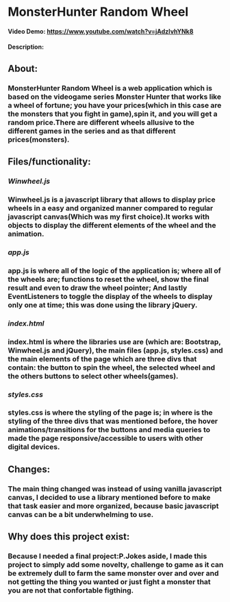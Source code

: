 # MonsterHunter Random Wheel
#### Video Demo:  <https://www.youtube.com/watch?v=jAdzIvhYNk8>
#### Description: 
## About:
### MonsterHunter Random Wheel is a web application which is based on the videogame series Monster Hunter that works like a wheel of fortune; you have your prices(which in this case are the monsters that you fight in game),spin it, and you will get a random price.There are different wheels allusive to the different games in the series and as that different prices(monsters).
## Files/functionality:
### ***Winwheel.js***
### Winwheel.js is a javascript library that allows to display price wheels in a easy and organized manner compared to regular javascript canvas(Which was my first choice).It works with objects to display the different elements of the wheel and the animation.
### ***app.js***
### app.js is where all of the logic of the application is; where all of the wheels are; functions to reset the wheel, show the final result and even to draw the wheel pointer; And lastly EventListeners to toggle the display of the wheels to display only one at time; this was done using the library jQuery.
### ***index.html***
### index.html is where the libraries use are (which are: Bootstrap, Winwheel.js and jQuery), the main files (app.js, styles.css) and the main elements of the page which are three divs that contain: the button to spin the wheel, the selected wheel and the others buttons to select other wheels(games).
### ***styles.css***
### styles.css is where the styling of the page is; in where is the styling of the three divs that was mentioned before, the hover animations/transitions for the buttons and media queries to made the page responsive/accessible to users with other digital devices.
## Changes:
### The main thing changed was instead of using vanilla javascript canvas, I decided to use a library mentioned before to make that task easier and more organized, because basic javascript canvas can be a bit underwhelming to use.
## Why does this project exist:
### Because I needed a final project:P.Jokes aside, I made this project to simply add some novelty, challenge to game as it can be extremely dull to farm the same monster over and over and not getting the thing you wanted or just fight a monster that you are not that confortable figthing. 
